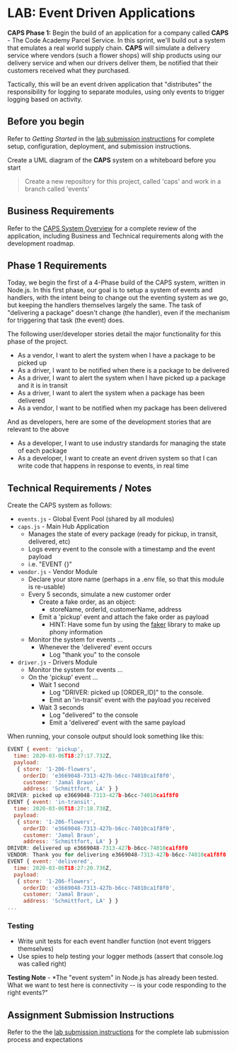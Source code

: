 # LAB: Event Driven Applications

**CAPS Phase 1:** Begin the build of an application for a company called **CAPS** - The Code Academy Parcel Service. In this sprint, we'll build out a system that emulates a real world supply chain. **CAPS** will simulate a delivery service where vendors (such a flower shops) will ship products using our delivery service and when our drivers deliver them, be notified that their customers received what they purchased.

Tactically, this will be an event driven application that "distributes" the responsibility for logging to separate modules, using only events to trigger logging based on activity.

## Before you begin

Refer to *Getting Started*  in the [lab submission instructions](../../reference/submission-instructions/labs/README.md) for complete setup, configuration, deployment, and submission instructions.

Create a UML diagram of the **CAPS** system on a whiteboard before you start

> Create a new repository for this project, called 'caps' and work in a branch called 'events'

## Business Requirements

Refer to the [CAPS System Overview](../../apps-and-libraries/caps/README.md) for a complete review of the application, including Business and Technical requirements along with the development roadmap.

## Phase 1 Requirements

Today, we begin the first of a 4-Phase build of the CAPS system, written in Node.js. In this first phase, our goal is to setup a system of events and handlers, with the intent being to change out the eventing system as we go, but keeping the handlers themselves largely the same. The task of "delivering a package" doesn't change (the handler), even if the mechanism for triggering that task (the event) does.

The following user/developer stories detail the major functionality for this phase of the project.

- As a vendor, I want to alert the system when I have a package to be picked up
- As a driver, I want to be notified when there is a package to be delivered
- As a driver, I want to alert the system when I have picked up a package and it is in transit
- As a driver, I want to alert the system when a package has been delivered
- As a vendor, I want to be notified when my package has been delivered

And as developers, here are some of the development stories that are relevant to the above

- As a developer, I want to use industry standards for managing the state of each package
- As a developer, I want to create an event driven system so that I can write code that happens in response to events, in real time

## Technical Requirements / Notes

Create the CAPS system as follows:

- `events.js` - Global Event Pool (shared by all modules)
- `caps.js` - Main Hub Application
  - Manages the state of every package (ready for pickup, in transit, delivered, etc)
  - Logs every event to the console with a timestamp and the event payload
  - i.e.  "EVENT {}"
- `vendor.js` - Vendor Module
  - Declare your store name (perhaps in a .env file, so that this module is re-usable)
  - Every 5 seconds, simulate a new customer order
    - Create a fake order, as an object:
      - storeName, orderId, customerName, address
    - Emit a 'pickup' event and attach the fake order as payload
      - HINT: Have some fun by using the [faker](https://www.npmjs.com/package/faker) library to make up phony information
  - Monitor the system for events ...
    - Whenever the 'delivered' event occurs
      - Log "thank you" to the console
- `driver.js` - Drivers Module
  - Monitor the system for events ...
  - On the 'pickup' event ...
    - Wait 1 second
      - Log "DRIVER: picked up [ORDER_ID]" to the console.
      - Emit an 'in-transit' event with the payload you received
    - Wait 3 seconds
      - Log "delivered" to the console
      - Emit a 'delivered' event with the same payload

When running, your console output should look something like this:

```javascript
EVENT { event: 'pickup',
  time: 2020-03-06T18:27:17.732Z,
  payload:
   { store: '1-206-flowers',
     orderID: 'e3669048-7313-427b-b6cc-74010ca1f8f0',
     customer: 'Jamal Braun',
     address: 'Schmittfort, LA' } }
DRIVER: picked up e3669048-7313-427b-b6cc-74010ca1f8f0
EVENT { event: 'in-transit',
  time: 2020-03-06T18:27:18.738Z,
  payload:
   { store: '1-206-flowers',
     orderID: 'e3669048-7313-427b-b6cc-74010ca1f8f0',
     customer: 'Jamal Braun',
     address: 'Schmittfort, LA' } }
DRIVER: delivered up e3669048-7313-427b-b6cc-74010ca1f8f0
VENDOR: Thank you for delivering e3669048-7313-427b-b6cc-74010ca1f8f0
EVENT { event: 'delivered',
  time: 2020-03-06T18:27:20.736Z,
  payload:
   { store: '1-206-flowers',
     orderID: 'e3669048-7313-427b-b6cc-74010ca1f8f0',
     customer: 'Jamal Braun',
     address: 'Schmittfort, LA' } }
...
```

### Testing

- Write unit tests for each event handler function (not event triggers themselves)
- Use spies to help testing your logger methods (assert that console.log was called right)

**Testing Note** - *The "event system" in Node.js has already been tested. What we want to test here is connectivity -- is your code responding to the right events?"

## Assignment Submission Instructions

Refer to the the [lab submission instructions](../../reference/submission-instructions/labs/README.md) for the complete lab submission process and expectations
